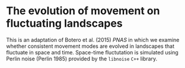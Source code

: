# The evolution of movement on fluctuating landscapes

This is an adaptation of Botero et al. (2015) _PNAS_ in which we examine whether consistent movement modes are evolved in landscapes that fluctuate in space and time. Space-time fluctutation is simulated using Perlin noise (Perlin 1985) provided by the `libnoise` `C++` library.
